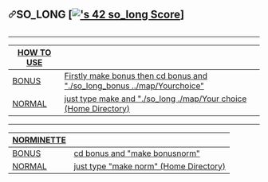 <div data-target="readme-toc.content" class="Box-body px-5 pb-5">
            <article class="markdown-body entry-content container-lg" itemprop="text"><h1 dir="auto"><a id="user-content-bayraktartb2-" class="anchor" aria-hidden="true" href="#bayraktartb2-"><svg class="octicon octicon-link" viewBox="0 0 16 16" version="1.1" width="16" height="16" aria-hidden="true"><path fill-rule="evenodd" d="M7.775 3.275a.75.75 0 001.06 1.06l1.25-1.25a2 2 0 112.83 2.83l-2.5 2.5a2 2 0 01-2.83 0 .75.75 0 00-1.06 1.06 3.5 3.5 0 004.95 0l2.5-2.5a3.5 3.5 0 00-4.95-4.95l-1.25 1.25zm-4.69 9.64a2 2 0 010-2.83l2.5-2.5a2 2 0 012.83 0 .75.75 0 001.06-1.06 3.5 3.5 0 00-4.95 0l-2.5 2.5a3.5 3.5 0 004.95 4.95l1.25-1.25a.75.75 0 00-1.06-1.06l-1.25 1.25a2 2 0 01-2.83 0z"></path></svg></a>SO_LONG [<a target="_blank" rel="noopener noreferrer nofollow" href="https://camo.githubusercontent.com/6ebce85936179cedc675cf7c9756b5d74ae309c9c0e18f9ea23606c6c97da377/68747470733a2f2f626164676534322e76657263656c2e6170702f6170692f76322f636c32636c637134633031363030396c3875616f696a7768332f70726f6a6563742f32353338323730"><img src="https://camo.githubusercontent.com/6ebce85936179cedc675cf7c9756b5d74ae309c9c0e18f9ea23606c6c97da377/68747470733a2f2f626164676534322e76657263656c2e6170702f6170692f76322f636c32636c637134633031363030396c3875616f696a7768332f70726f6a6563742f32353338323730" alt="'s 42 so_long Score" data-canonical-src="https://badge42.vercel.app/api/v2/cl2clcq4c016009l8uaoijwh3/project/2538270" style="max-width: 100%;"></a>]</h1>
<p dir="auto"><animated-image data-catalyst=""><a target="_blank" rel="noopener noreferrer" href="https://media.giphy.com/media/fr7KrfgHznnjKqmHjo/giphy.gif" data-target="animated-image.originalLink"><img src="https://media.giphy.com/media/fr7KrfgHznnjKqmHjo/giphy.gif" alt="" style="max-width: 100%; display: inline-block;" data-target="animated-image.originalImage"></a>
      <span class="AnimatedImagePlayer" data-target="animated-image.player" hidden="">
        <a data-target="animated-image.replacedLink" class="AnimatedImagePlayer-images" href="https://media.giphy.com/media/fr7KrfgHznnjKqmHjo/giphy.gif" target="_blank">
          
   
<hr>
<table>
<thead>
<tr>
<th>HOW TO USE</th>
<th></th>
</tr>
</thead>
<tbody>
<tr>
<td>BONUS</td>
<td>Firstly make bonus then cd bonus and "./so_long_bonus ../map/Yourchoice"</td>
</tr>
<tr>
<td>NORMAL</td>
<td>just type make and "./so_long ./map/Your choice (Home Directory)</td>
</tr>
</tbody>
</table>
<hr>
<table>
<thead>
<tr>
<th>NORMINETTE</th>
<th></th>
</tr>
</thead>
<tbody>
<tr>
<td>BONUS</td>
<td>cd bonus and "make bonusnorm"</td>
</tr>
<tr>
<td>NORMAL</td>
<td>just type  "make norm" (Home Directory)</td>
</tr>
</tbody>
</table>
</article>
          </div>
